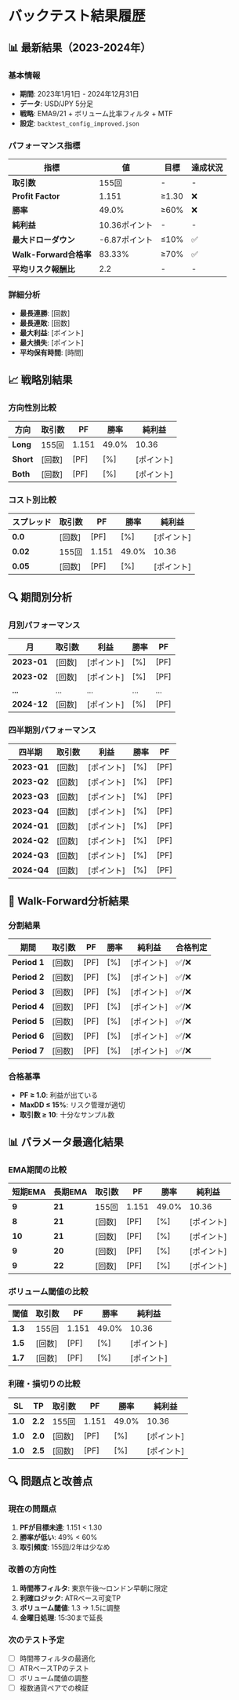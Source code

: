 # バックテスト結果履歴

## 📊 最新結果（2023-2024年）

### 基本情報
- **期間**: 2023年1月1日 - 2024年12月31日
- **データ**: USD/JPY 5分足
- **戦略**: EMA9/21 + ボリューム比率フィルタ + MTF
- **設定**: `backtest_config_improved.json`

### パフォーマンス指標
| 指標 | 値 | 目標 | 達成状況 |
|------|-----|------|----------|
| **取引数** | 155回 | - | - |
| **Profit Factor** | 1.151 | ≥1.30 | ❌ |
| **勝率** | 49.0% | ≥60% | ❌ |
| **純利益** | 10.36ポイント | - | - |
| **最大ドローダウン** | -6.87ポイント | ≤10% | ✅ |
| **Walk-Forward合格率** | 83.33% | ≥70% | ✅ |
| **平均リスク報酬比** | 2.2 | - | - |

### 詳細分析
- **最長連勝**: [回数]
- **最長連敗**: [回数]
- **最大利益**: [ポイント]
- **最大損失**: [ポイント]
- **平均保有時間**: [時間]

## 📈 戦略別結果

### 方向性別比較
| 方向 | 取引数 | PF | 勝率 | 純利益 |
|------|--------|----|------|--------|
| **Long** | 155回 | 1.151 | 49.0% | 10.36 |
| **Short** | [回数] | [PF] | [%] | [ポイント] |
| **Both** | [回数] | [PF] | [%] | [ポイント] |

### コスト別比較
| スプレッド | 取引数 | PF | 勝率 | 純利益 |
|------------|--------|----|------|--------|
| **0.0** | [回数] | [PF] | [%] | [ポイント] |
| **0.02** | 155回 | 1.151 | 49.0% | 10.36 |
| **0.05** | [回数] | [PF] | [%] | [ポイント] |

## 🔍 期間別分析

### 月別パフォーマンス
| 月 | 取引数 | 利益 | 勝率 | PF |
|----|--------|------|------|----|
| **2023-01** | [回数] | [ポイント] | [%] | [PF] |
| **2023-02** | [回数] | [ポイント] | [%] | [PF] |
| **...** | ... | ... | ... | ... |
| **2024-12** | [回数] | [ポイント] | [%] | [PF] |

### 四半期別パフォーマンス
| 四半期 | 取引数 | 利益 | 勝率 | PF |
|--------|--------|------|------|----|
| **2023-Q1** | [回数] | [ポイント] | [%] | [PF] |
| **2023-Q2** | [回数] | [ポイント] | [%] | [PF] |
| **2023-Q3** | [回数] | [ポイント] | [%] | [PF] |
| **2023-Q4** | [回数] | [ポイント] | [%] | [PF] |
| **2024-Q1** | [回数] | [ポイント] | [%] | [PF] |
| **2024-Q2** | [回数] | [ポイント] | [%] | [PF] |
| **2024-Q3** | [回数] | [ポイント] | [%] | [PF] |
| **2024-Q4** | [回数] | [ポイント] | [%] | [PF] |

## 🎯 Walk-Forward分析結果

### 分割結果
| 期間 | 取引数 | PF | 勝率 | 純利益 | 合格判定 |
|------|--------|----|------|--------|----------|
| **Period 1** | [回数] | [PF] | [%] | [ポイント] | ✅/❌ |
| **Period 2** | [回数] | [PF] | [%] | [ポイント] | ✅/❌ |
| **Period 3** | [回数] | [PF] | [%] | [ポイント] | ✅/❌ |
| **Period 4** | [回数] | [PF] | [%] | [ポイント] | ✅/❌ |
| **Period 5** | [回数] | [PF] | [%] | [ポイント] | ✅/❌ |
| **Period 6** | [回数] | [PF] | [%] | [ポイント] | ✅/❌ |
| **Period 7** | [回数] | [PF] | [%] | [ポイント] | ✅/❌ |

### 合格基準
- **PF ≥ 1.0**: 利益が出ている
- **MaxDD ≤ 15%**: リスク管理が適切
- **取引数 ≥ 10**: 十分なサンプル数

## 📊 パラメータ最適化結果

### EMA期間の比較
| 短期EMA | 長期EMA | 取引数 | PF | 勝率 | 純利益 |
|---------|---------|--------|----|------|--------|
| **9** | **21** | 155回 | 1.151 | 49.0% | 10.36 |
| **8** | **21** | [回数] | [PF] | [%] | [ポイント] |
| **10** | **21** | [回数] | [PF] | [%] | [ポイント] |
| **9** | **20** | [回数] | [PF] | [%] | [ポイント] |
| **9** | **22** | [回数] | [PF] | [%] | [ポイント] |

### ボリューム閾値の比較
| 閾値 | 取引数 | PF | 勝率 | 純利益 |
|------|--------|----|------|--------|
| **1.3** | 155回 | 1.151 | 49.0% | 10.36 |
| **1.5** | [回数] | [PF] | [%] | [ポイント] |
| **1.7** | [回数] | [PF] | [%] | [ポイント] |

### 利確・損切りの比較
| SL | TP | 取引数 | PF | 勝率 | 純利益 |
|----|----|--------|----|------|--------|
| **1.0** | **2.2** | 155回 | 1.151 | 49.0% | 10.36 |
| **1.0** | **2.0** | [回数] | [PF] | [%] | [ポイント] |
| **1.0** | **2.5** | [回数] | [PF] | [%] | [ポイント] |

## 🔍 問題点と改善点

### 現在の問題点
1. **PFが目標未達**: 1.151 < 1.30
2. **勝率が低い**: 49% < 60%
3. **取引頻度**: 155回/2年は少なめ

### 改善の方向性
1. **時間帯フィルタ**: 東京午後〜ロンドン早朝に限定
2. **利確ロジック**: ATRベース可変TP
3. **ボリューム閾値**: 1.3 → 1.5に調整
4. **金曜日処理**: 15:30まで延長

### 次のテスト予定
- [ ] 時間帯フィルタの最適化
- [ ] ATRベースTPのテスト
- [ ] ボリューム閾値の調整
- [ ] 複数通貨ペアでの検証
